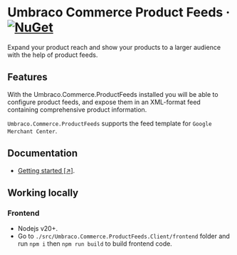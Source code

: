 # Umbraco Commerce Product Feeds &middot; [![NuGet](https://img.shields.io/nuget/v/Umbraco.Commerce.ProductFeeds.svg?style=modern&label=nuget)](https://www.nuget.org/packages/Umbraco.Commerce.ProductFeeds/) 

Expand your product reach and show your products to a larger audience with the help of product feeds.

## Features
With the Umbraco.Commerce.ProductFeeds installed you will be able to configure product feeds, and expose them in an XML-format feed containing comprehensive product information.

`Umbraco.Commerce.ProductFeeds` supports the feed template for `Google Merchant Center`.

## Documentation
- [Getting started [↗]](https://docs.umbraco.com/umbraco-commerce-packages/product-feeds/installation).

## Working locally
### Frontend
- Nodejs v20+.
- Go to `./src/Umbraco.Commerce.ProductFeeds.Client/frontend` folder and run `npm i` then `npm run build` to build frontend code.
